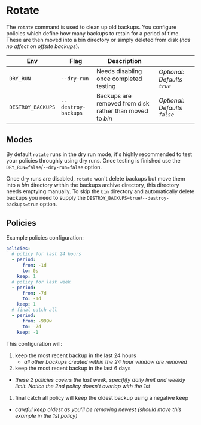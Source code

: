 # Rotate

The `rotate` command is used to clean up old backups. You configure policies which define how many backups to retain for a period of time. These are then moved into a bin directory or simply deleted from disk (_has no affect on offsite backups_).

|Env|Flag|Description||
|-|-|-|-|
|`DRY_RUN`|`--dry-run`|Needs disabling once completed testing|_Optional: Defaults `true`_|
|`DESTROY_BACKUPS`|`--destroy-backups`|Backups are removed from disk rather than moved to _bin_|_Optional: Defaults `false`_|

## Modes

By default `rotate` runs in the dry run mode, it's highly recommended to test your policies throughly using dry runs. Once testing is finished use the `DRY_RUN=false`/`--dry-run=false` option.

Once dry runs are disabled, `rotate` won't delete backups but move them into a _bin_ directory within the backups archive directory, this directory needs emptying manually. To skip the `bin` directory and automatically delete backups you need to supply the `DESTROY_BACKUPS=true`/`--destroy-backups=true` option.

## Policies

Example policies configuration:
```yaml
policies:
  # policy for last 24 hours
  - period:
      from: -1d
      to: 0s
    keep: 1
  # policy for last week
  - period:
      from: -7d
      to: -1d
    keep: 1
  # final catch all
  - period:
      from: -999w
      to: -7d
    keep: -1
```

This configuration will:

1. keep the most recent backup in the last 24 hours
    * _all other backups created within the 24 hour window are removed_
1. keep the most recent backup in the last 6 days
  * _these 2 policies covers the last week, specifify daily limit and weekly limit. Notice the 2nd policy doesn't overlap with the 1st_
1. final catch all policy will keep the oldest backup using a negative keep
  * _careful keep oldest as you'll be removing newest (should move this example in the 1st policy)_